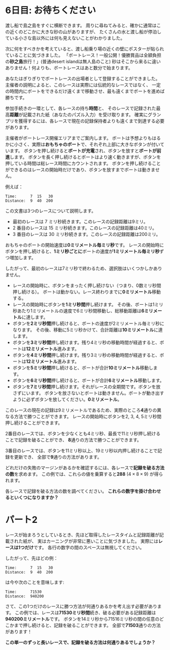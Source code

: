 # 6日目: お待ちください

渡し船で島之島をすぐに横断できます。
周りに尋ねてみると、確かに通常はこの近くのどこかに大きな砂の山がありますが、
たくさんの水と渡し船が停泊している小さな島以外には何も見えないことがわかりました。

次に何をすべきかを考えていると、渡し船乗り場の近くの壁にポスターが貼られていることに気づきました。
「ボートレース！一般公開！優勝賞品は全額負担の**砂之島**旅行！」(普通desert islandは無人島のこと)
砂はそこから来るに違いありません！何よりも、ボートレースはあと数分で始まります。

あなたはぎりぎりでボートレースの出場者として登録することができました。
主催者の説明によると、このレースは実際には伝統的なレースではなく、
一定の時間内にボートをできるだけ遠くまで移動させ、最も遠くまでボートを進めば勝ちです。

参加手続きの一環として、各レースの持ち**時間**と、
そのレースで記録された最高**距離**が記載された紙（あなたのパズル入力）を受け取ります。
確実にグランプリを獲得するには、各レースで現在の記録保持者よりも遠くまで到達する必要があります。

主催者がボートレース開催エリアまでご案内します。
ボートは予想よりもはるかに小さく、実際は**おもちゃのボート**で、それぞれ上部に大きなボタンが付いています。
ボタンを押し続けると**ボートが充電**され、ボタンを放すと**ボートが前進**します。
ボタンを長く押し続けるとボートはより速く動きますが、ボタンを押している時間は総レース時間にカウントされます。
ボタンを押し続けることができるのはレースの開始時だけであり、ボタンを放すまでボートは動きません。

例えば：

```
Time:      7  15   30
Distance:  9  40  200
```

この文書は3つのレースについて説明します。

- 最初のレースは 7 ミリ秒続きます。このレースの記録距離は9ミリ。
- 2 番目のレースは 15 ミリ秒続きます。このレースの記録距離は40ミリ。
- 3 番目のレースは 30 ミリ秒続きます。このレースの記録距離は200ミリ。

おもちゃのボートの開始速度は**0ミリメートル毎ミリ秒**です。
レースの開始時にボタンを押し続けると、**1ミリ秒ごとに**ボートの速度が**1ミリメートル毎ミリ秒**ずつ増加します。

したがって、最初のレースは7ミリ秒で終わるため、選択肢はいくつかしかありません。

- レースの開始時に、ボタンをまったく押し続けない（つまり、0数ミリ秒間押し続ける）。
ボートは動かない。レース終わりまでに**0ミリメートル**移動する。
- レースの開始時にボタンを**1ミリ秒間**押し続けます。
その後、ボートは1ミリ秒あたり1ミリメートルの速度で6ミリ秒間移動し、総移動距離は**6ミリメートル**に達します。
- ボタンを**2ミリ秒間**押し続けると、ボートの速度が2ミリメートル毎ミリ秒になります。
その後、移動に5ミリ秒かけて、合計距離は**10ミリメートル**に達します。
- ボタンを**3ミリ秒間**押し続けます。残り4ミリ秒の移動時間が経過すると、ボートは**12ミリメートル**進みます。
- ボタンを**4ミリ秒間**押し続けます。残り3ミリ秒の移動時間が経過すると、ボートは**12ミリメートル**進みます。
- ボタンを**5ミリ秒間**押し続けると、ボートが合計**10ミリメートル**移動します。
- ボタンを**6ミリ秒間**押し続けると、ボートが合計**6ミリメートル**移動します。
- ボタンを**7ミリ秒間**押し続けます。それがレースの全期間です。ボタンを放さずにいます。
ボタンを放さないとボートは動きません。ボートが動き出すように必ずボタンを放してください。**0ミリメートル**。

このレースの現在の記録は9ミリメートルであるため、実際のところ**4**通りの異なる方法で勝つことができます。
レースの開始時にボタンを2, 3, 4, 5ミリ秒間押し続けることができます。

2番目のレースでは、ボタンを少なくとも4ミリ秒、最長で11ミリ秒押し続けることで記録を破ることができ、
**8**通りの方法で勝つことができます。

3番目のレースでは、ボタンを11ミリ秒以上、19ミリ秒以内押し続けることで記録を更新でき、
全部で**9**通りの方法があります。

どれだけの失敗のマージンがあるかを確認するには、各レースで**記録を破る方法の数**を求めます。
この例では、これらの値を乗算すると**288** $(4 \times  8 \times 9)$ が得られます。

各レースで記録を破る方法の数を調べてください。
**これらの数字を掛け合わせるといくつになりますか？**

# パート2

レースが始まろうとしているとき、先ほど取得したレースタイムと記録距離が記載された紙が、
実はカーニングが非常に悪いことに気づきました。
実際には**レースは1つだけ**です。
各行の数字の間のスペースは無視してください。

したがって、先ほどの例：

```
Time:      7  15   30
Distance:  9  40  200
```

は今や次のことを意味します:

```
Time:      71530
Distance:  940200
```

さて、この1つだけのレースに勝つ方法が何通りあるかを考え出す必要があります。
この例では、レースは**71530ミリ秒間**続き、破る必要がある記録距離は**940200ミリメートル**です。
ボタンを14ミリ秒から71516ミリ秒の間の任意のどこかまで押し続けると、記録を破ることができます。
全部で**71503**通りの方法があります！

**この単一のずっと長いレースで、記録を破る方法は何通りあるでしょうか？**
